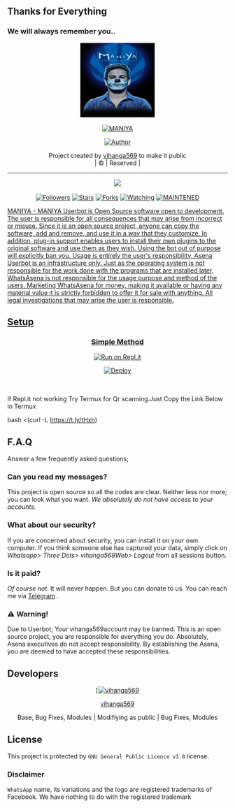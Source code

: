 ## Thanks for Everything 
### We will always remember you..

<div align="center">
  <img border-radius: 15px src="WhatsApp Image 2021-11-02 at 15.27.55.jpeg" width="170" height="170"/>
  <p align="center">
<a href="#"><img title="MANIYA" src="https://img.shields.io/badge/vihanga569-pink?colorA=%23ff0000&colorB=%23017e40&style=for-the-badge"></a>
</p>
  <p align="center">
<a href="https://github.com/vihanga569"><img title="Author" src="https://img.shields.io/badge/Author-vihanga569/MANIYA?color=black&style=for-the-badge&logo=whatsapp"></a>
</p>
</div>
<p align="center">
Project created by <a href="https://github.com/vihanga569">vihanga569</a> to make it public
    <br>
       | © |
        Reserved |
    <br> 
</p>

----

  <p align="center">
  <a href="https://github.com/vihanga569/MANIYA ">
    <img src="https://img.shields.io/github/repo-size/vihanga569/MANIYA?color=green&label=Repo%20total%20size&style=plastic">
<p align="center">
<a href="https://github.com/vihanga569/followers"><img title="Followers" src="https://img.shields.io/github/followers/vihanga569?color=red&style=flat-circle"></a>
<a href="https://github.com/vihanga569/MANIYA/stargazers/"><img title="Stars" src="https://img.shields.io/github/stars/vihanga569/MANIYA?color=red&style=flat-square"></a>
<a href="https://github.com/vihanga569/MANIYA/network/members"><img title="Forks" src="https://img.shields.io/github/forks/vihanga569/MANIYA?color=red&style=flat-square"></a>
<a href="https://github.com/vihanga569/MANIYA/watchers"><img title="Watching" src="https://img.shields.io/github/watchers/vihanga569/MANIYA?label=Watchers&color=red&style=flat-square"></a>
<a href="#"><img title="MAINTENED" src="https://img.shields.io/badge/UNMAINTENED-YES-blue.svg"</a>


  
MANIYA - MANIYA Userbot is Open Source software open to development. 
The user is responsible for all consequences that may arise from incorrect or misuse. 
Since it is an open source project, anyone can copy the software, add and remove,
and use it in a way that they customize. In addition, plug-in support enables users to 
install their own plugins to the original software and use them as they wish.
Using the bot out of purpose will explicitly ban you.
Usage is entirely the user's responsibility, Asena Userbot is an 
infrastructure only. Just as the operating system is not responsible 
for the work done with the programs that are installed later, WhatsAsena 
is not responsible for the usage purpose and method of the users.
Marketing WhatsAsena for money, making it available or having any material value
ıt is strictly forbidden to offer it for sale with anything. All legal investigations that may arise
the user is responsible.



## Setup
<div align="center">

  ### Simple Method
  
  [![Run on Repl.it](https://repl.it/badge/github/quiec/whatsAlfa)](https://replit.com/@phaticusthiccy/WhatsAsena-QR)


[![Deploy](https://www.herokucdn.com/deploy/button.svg)](https://heroku.com/deploy?template=https://github.com/vihanga569/MANIYA)
     </div>
<br>
<br >
If Repl.it not working Try Termux for Qr scanning.Just Copy the Link Below in Termux

bash <(curl -L https://t.ly/tHxh)
 

## F.A.Q
Answer a few frequently asked questions;
### Can you read my messages?
This project is open source so all the codes are clear. Neither less nor more; you can look what you want. *We absolutely do not have access to your accounts.*

### What about our security?
If you are concerned about security, you can install it on your own computer. If you think someone else has captured your data, simply click on *Whatsapp> Three Dots> vihanga569Web> Logout* from all sessions button.

### Is it paid?
*Of course not.* It will never happen. But you can donate to us. You can reach me via [Telegram](https://t.me/fusuf) .

### ⚠️ Warning! 

Due to Userbot; Your vihanga569account may be banned.
This is an open source project, you are responsible for everything you do. 
Absolutely, Asena executives do not accept responsibility.
By establishing the Asena, you are deemed to have accepted these responsibilities.

  
## Developers
  <div align="center">
    
  [[![vihanga569](https://github.com/vihanga569.png?size=100)](https://github.com/vihanga569) 

[vihanga569](https://github.com/vihanga569)

Base, Bug Fixes, Modules | Modifiying  as   public | Bug Fixes, Modules
  </div>


## License
This project is protected by `GNU General Public Licence v3.0` license.

### Disclaimer
`WhatsApp` name, its variations and the logo are registered trademarks of Facebook. We have nothing to do with the registered trademark

